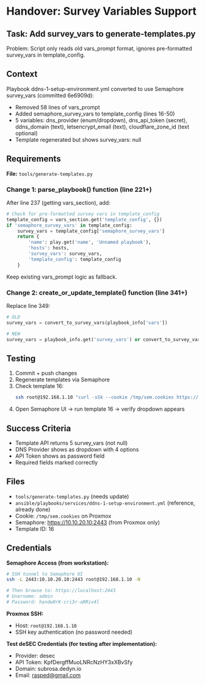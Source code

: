 # Handover: Survey Variables Support

## Task: Add survey_vars to generate-templates.py

Problem: Script only reads old vars_prompt format, ignores pre-formatted survey_vars in template_config.

## Context

Playbook ddns-1-setup-environment.yml converted to use Semaphore survey_vars (committed 6e6909d):
- Removed 58 lines of vars_prompt
- Added semaphore_survey_vars to template_config (lines 16-50)
- 5 variables: dns_provider (enum/dropdown), dns_api_token (secret), ddns_domain (text), letsencrypt_email (text), cloudflare_zone_id (text optional)
- Template regenerated but shows survey_vars: null

## Requirements

**File:** `tools/generate-templates.py`

### Change 1: parse_playbook() function (line 221+)

After line 237 (getting vars_section), add:
```python
# Check for pre-formatted survey vars in template_config
template_config = vars_section.get('template_config', {})
if 'semaphore_survey_vars' in template_config:
    survey_vars = template_config['semaphore_survey_vars']
    return {
        'name': play.get('name', 'Unnamed playbook'),
        'hosts': hosts,
        'survey_vars': survey_vars,
        'template_config': template_config
    }
```

Keep existing vars_prompt logic as fallback.

### Change 2: create_or_update_template() function (line 341+)

Replace line 349:
```python
# OLD
survey_vars = convert_to_survey_vars(playbook_info['vars'])

# NEW
survey_vars = playbook_info.get('survey_vars') or convert_to_survey_vars(playbook_info.get('vars', []))
```

## Testing

1. Commit + push changes
2. Regenerate templates via Semaphore
3. Check template 16:
   ```bash
   ssh root@192.168.1.10 "curl -sSk --cookie /tmp/sem.cookies https://10.10.20.10:2443/api/project/1/templates/16 | jq '.survey_vars'"
   ```
4. Open Semaphore UI → run template 16 → verify dropdown appears

## Success Criteria

- Template API returns 5 survey_vars (not null)
- DNS Provider shows as dropdown with 4 options
- API Token shows as password field
- Required fields marked correctly

## Files

- `tools/generate-templates.py` (needs update)
- `ansible/playbooks/services/ddns-1-setup-environment.yml` (reference, already done)
- Cookie: `/tmp/sem.cookies` on Proxmox
- Semaphore: https://10.10.20.10:2443 (from Proxmox only)
- Template ID: 16

## Credentials

**Semaphore Access (from workstation):**
```bash
# SSH tunnel to Semaphore UI
ssh -L 2443:10.10.20.10:2443 root@192.168.1.10 -N

# Then browse to: https://localhost:2443
# Username: admin
# Password: handw0rK-cri3r-aRRiv4l
```

**Proxmox SSH:**
- Host: `root@192.168.1.10`
- SSH key authentication (no password needed)

**Test deSEC Credentials (for testing after implementation):**
- Provider: desec
- API Token: KpfDergffMuoLNRcNzHY3xXBvSfy
- Domain: subrosa.dedyn.io
- Email: rasped@gmail.com

